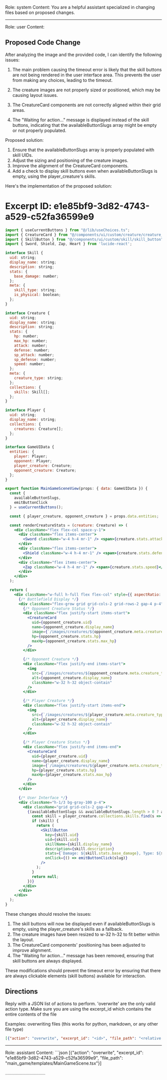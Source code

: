 Role: system
Content: You are a helpful assistant specialized in changing files based on proposed changes.
__________________
Role: user
Content: 
## Proposed Code Change
After analyzing the image and the provided code, I can identify the following issues:

1. The main problem causing the timeout error is likely that the skill buttons are not being rendered in the user interface area. This prevents the user from making any choices, leading to the timeout.

2. The creature images are not properly sized or positioned, which may be causing layout issues.

3. The CreatureCard components are not correctly aligned within their grid areas.

4. The "Waiting for action..." message is displayed instead of the skill buttons, indicating that the availableButtonSlugs array might be empty or not properly populated.

Proposed solution:

1. Ensure that the availableButtonSlugs array is properly populated with skill UIDs.
2. Adjust the sizing and positioning of the creature images.
3. Improve the alignment of the CreatureCard components.
4. Add a check to display skill buttons even when availableButtonSlugs is empty, using the player_creature's skills.

Here's the implementation of the proposed solution:

# Excerpt ID: e1e85bf9-3d82-4743-a529-c52fa36599e9
```jsx main_game/templates/MainGameScene.tsx
import { useCurrentButtons } from "@/lib/useChoices.ts";
import { CreatureCard } from "@/components/ui/custom/creature/creature_card";
import { SkillButton } from "@/components/ui/custom/skill/skill_button";
import { Sword, Shield, Zap, Heart } from 'lucide-react';

interface Skill {
  uid: string;
  display_name: string;
  description: string;
  stats: {
    base_damage: number;
  };
  meta: {
    skill_type: string;
    is_physical: boolean;
  };
}

interface Creature {
  uid: string;
  display_name: string;
  description: string;
  stats: {
    hp: number;
    max_hp: number;
    attack: number;
    defense: number;
    sp_attack: number;
    sp_defense: number;
    speed: number;
  };
  meta: {
    creature_type: string;
  };
  collections: {
    skills: Skill[];
  };
}

interface Player {
  uid: string;
  display_name: string;
  collections: {
    creatures: Creature[];
  };
}

interface GameUIData {
  entities: {
    player: Player;
    opponent: Player;
    player_creature: Creature;
    opponent_creature: Creature;
  };
}

export function MainGameSceneView(props: { data: GameUIData }) {
  const {
    availableButtonSlugs,
    emitButtonClick
  } = useCurrentButtons();

  const { player_creature, opponent_creature } = props.data.entities;

  const renderCreatureStats = (creature: Creature) => (
    <div className="flex flex-col space-y-1">
      <div className="flex items-center">
        <Sword className="w-4 h-4 mr-1" /> <span>{creature.stats.attack}</span>
      </div>
      <div className="flex items-center">
        <Shield className="w-4 h-4 mr-1" /> <span>{creature.stats.defense}</span>
      </div>
      <div className="flex items-center">
        <Zap className="w-4 h-4 mr-1" /> <span>{creature.stats.speed}</span>
      </div>
    </div>
  );

  return (
    <div className="w-full h-full flex flex-col" style={{ aspectRatio: '16/9' }}>
      {/* Battlefield Display */}
      <div className="flex-grow grid grid-cols-2 grid-rows-2 gap-4 p-4">
        {/* Opponent Creature Status */}
        <div className="flex justify-start items-start">
          <CreatureCard
            uid={opponent_creature.uid}
            name={opponent_creature.display_name}
            image={`/images/creatures/${opponent_creature.meta.creature_type}.png`}
            hp={opponent_creature.stats.hp}
            maxHp={opponent_creature.stats.max_hp}
          />
        </div>

        {/* Opponent Creature */}
        <div className="flex justify-end items-start">
          <img
            src={`/images/creatures/${opponent_creature.meta.creature_type}_front.png`}
            alt={opponent_creature.display_name}
            className="w-32 h-32 object-contain"
          />
        </div>

        {/* Player Creature */}
        <div className="flex justify-start items-end">
          <img
            src={`/images/creatures/${player_creature.meta.creature_type}_back.png`}
            alt={player_creature.display_name}
            className="w-32 h-32 object-contain"
          />
        </div>

        {/* Player Creature Status */}
        <div className="flex justify-end items-end">
          <CreatureCard
            uid={player_creature.uid}
            name={player_creature.display_name}
            image={`/images/creatures/${player_creature.meta.creature_type}.png`}
            hp={player_creature.stats.hp}
            maxHp={player_creature.stats.max_hp}
          />
        </div>
      </div>

      {/* User Interface */}
      <div className="h-1/3 bg-gray-100 p-4">
        <div className="grid grid-cols-2 gap-4">
          {(availableButtonSlugs && availableButtonSlugs.length > 0 ? availableButtonSlugs : player_creature.collections.skills.map(s => s.uid)).map((slug) => {
            const skill = player_creature.collections.skills.find(s => s.uid === slug);
            if (skill) {
              return (
                <SkillButton
                  key={skill.uid}
                  uid={skill.uid}
                  skillName={skill.display_name}
                  description={skill.description}
                  stats={`Damage: ${skill.stats.base_damage}, Type: ${skill.meta.skill_type}`}
                  onClick={() => emitButtonClick(slug)}
                />
              );
            }
            return null;
          })}
        </div>
      </div>
    </div>
  );
}
```

These changes should resolve the issues:

1. The skill buttons will now be displayed even if availableButtonSlugs is empty, using the player_creature's skills as a fallback.
2. The creature images have been resized to w-32 h-32 to fit better within the layout.
3. The CreatureCard components' positioning has been adjusted to improve alignment.
4. The "Waiting for action..." message has been removed, ensuring that skill buttons are always displayed.

These modifications should prevent the timeout error by ensuring that there are always clickable elements (skill buttons) available for interaction.

## Directions
Reply with a JSON list of actions to perform. 'overwrite' are the only valid action type. 
Make sure you are using the excerpt_id which contains the entire contents of the file

Examples:
overwriting files (this works for python, markdown, or any other file type)
```json output_example1
[{"action": "overwrite", "excerpt_id": "<id>", "file_path": "<relative file path>"}]
```

__________________
Role: assistant
Content: ```json
[{"action": "overwrite", "excerpt_id": "e1e85bf9-3d82-4743-a529-c52fa36599e9", "file_path": "main_game/templates/MainGameScene.tsx"}]
```
__________________

